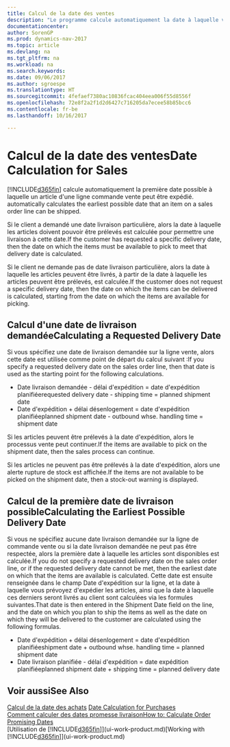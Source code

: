 ```yaml
---
title: Calcul de la date des ventes
description: "Le programme calcule automatiquement la date à laquelle vous devez commander un article pour l'avoir en stock à une certaine date. Il s'agit de la date à laquelle des articles commandés à une date donnée devraient être disponibles pour le prélèvement."
documentationcenter: 
author: SorenGP
ms.prod: dynamics-nav-2017
ms.topic: article
ms.devlang: na
ms.tgt_pltfrm: na
ms.workload: na
ms.search.keywords: 
ms.date: 09/06/2017
ms.author: sgroespe
ms.translationtype: HT
ms.sourcegitcommit: 4fefaef7380ac10836fcac404eea006f55d8556f
ms.openlocfilehash: 72e8f2a2f1d2d6427c716205da7ecee58b85bcc6
ms.contentlocale: fr-be
ms.lasthandoff: 10/16/2017

---
```

# <a name="date-calculation-for-sales"></a><span data-ttu-id="98546-104">Calcul de la date des ventes</span><span class="sxs-lookup"><span data-stu-id="98546-104">Date Calculation for Sales</span></span>
[!INCLUDE[d365fin](includes/d365fin_md.md)]<span data-ttu-id="98546-105"> calcule automatiquement la première date possible à laquelle un article d'une ligne commande vente peut être expédié.</span><span class="sxs-lookup"><span data-stu-id="98546-105"> automatically calculates the earliest possible date that an item on a sales order line can be shipped.</span></span>

<span data-ttu-id="98546-106">Si le client a demandé une date livraison particulière, alors la date à laquelle les articles doivent pouvoir être prélevés est calculée pour permettre une livraison à cette date.</span><span class="sxs-lookup"><span data-stu-id="98546-106">If the customer has requested a specific delivery date, then the date on which the items must be available to pick to meet that delivery date is calculated.</span></span>

<span data-ttu-id="98546-107">Si le client ne demande pas de date livraison particulière, alors la date à laquelle les articles peuvent être livrés, à partir de la date à laquelle les articles peuvent être prélevés, est calculée.</span><span class="sxs-lookup"><span data-stu-id="98546-107">If the customer does not request a specific delivery date, then the date on which the items can be delivered is calculated, starting from the date on which the items are available for picking.</span></span>

## <a name="calculating-a-requested-delivery-date"></a><span data-ttu-id="98546-108">Calcul d'une date de livraison demandée</span><span class="sxs-lookup"><span data-stu-id="98546-108">Calculating a Requested Delivery Date</span></span>
<span data-ttu-id="98546-109">Si vous spécifiez une date de livraison demandée sur la ligne vente, alors cette date est utilisée comme point de départ du calcul suivant :</span><span class="sxs-lookup"><span data-stu-id="98546-109">If you specify a requested delivery date on the sales order line, then that date is used as the starting point for the following calculations.</span></span>

- <span data-ttu-id="98546-110">Date livraison demandée - délai d'expédition = date d'expédition planifiée</span><span class="sxs-lookup"><span data-stu-id="98546-110">requested delivery date - shipping time = planned shipment date</span></span>
- <span data-ttu-id="98546-111">Date d'expédition + délai désenlogement = date d'expédition planifiée</span><span class="sxs-lookup"><span data-stu-id="98546-111">planned shipment date - outbound whse. handling time = shipment date</span></span>

<span data-ttu-id="98546-112">Si les articles peuvent être prélevés à la date d'expédition, alors le processus vente peut continuer.</span><span class="sxs-lookup"><span data-stu-id="98546-112">If the items are available to pick on the shipment date, then the sales process can continue.</span></span>

<span data-ttu-id="98546-113">Si les articles ne peuvent pas être prélevés à la date d'expédition, alors une alerte rupture de stock est affichée.</span><span class="sxs-lookup"><span data-stu-id="98546-113">If the items are not available to be picked on the shipment date, then a stock-out warning is displayed.</span></span>

## <a name="calculating-the-earliest-possible-delivery-date"></a><span data-ttu-id="98546-114">Calcul de la première date de livraison possible</span><span class="sxs-lookup"><span data-stu-id="98546-114">Calculating the Earliest Possible Delivery Date</span></span>
<span data-ttu-id="98546-115">Si vous ne spécifiez aucune date livraison demandée sur la ligne de commande vente ou si la date livraison demandée ne peut pas être respectée, alors la première date à laquelle les articles sont disponibles est calculée.</span><span class="sxs-lookup"><span data-stu-id="98546-115">If you do not specify a requested delivery date on the sales order line, or if the requested delivery date cannot be met, then the earliest date on which that the items are available is calculated.</span></span> <span data-ttu-id="98546-116">Cette date est ensuite renseignée dans le champ Date d'expédition sur la ligne, et la date à laquelle vous prévoyez d'expédier les articles, ainsi que la date à laquelle ces derniers seront livrés au client sont calculées via les formules suivantes.</span><span class="sxs-lookup"><span data-stu-id="98546-116">That date is then entered in the Shipment Date field on the line, and the date on which you plan to ship the items as well as the date on which they will be delivered to the customer are calculated using the following formulas.</span></span>

- <span data-ttu-id="98546-117">Date d'expédition + délai désenlogement = date d'expédition planifiée</span><span class="sxs-lookup"><span data-stu-id="98546-117">shipment date + outbound whse. handling time = planned shipment date</span></span>
- <span data-ttu-id="98546-118">Date livraison planifiée - délai d'expédition = date expédition planifiée</span><span class="sxs-lookup"><span data-stu-id="98546-118">planned shipment date + shipping time = planned delivery date</span></span>


## <a name="see-also"></a><span data-ttu-id="98546-119">Voir aussi</span><span class="sxs-lookup"><span data-stu-id="98546-119">See Also</span></span>  
 <span data-ttu-id="98546-120">[Calcul de la date des achats](purchasing-date-calculation-for-purchases.md) </span><span class="sxs-lookup"><span data-stu-id="98546-120">[Date Calculation for Purchases](purchasing-date-calculation-for-purchases.md) </span></span>  
 [<span data-ttu-id="98546-121">Comment calculer des dates promesse livraison</span><span class="sxs-lookup"><span data-stu-id="98546-121">How to: Calculate Order Promising Dates</span></span>](sales-how-to-calculate-order-promising-dates.md)  
 <span data-ttu-id="98546-122">[Utilisation de [!INCLUDE[d365fin](includes/d365fin_md.md)]](ui-work-product.md)</span><span class="sxs-lookup"><span data-stu-id="98546-122">[Working with [!INCLUDE[d365fin](includes/d365fin_md.md)]](ui-work-product.md)</span></span>

